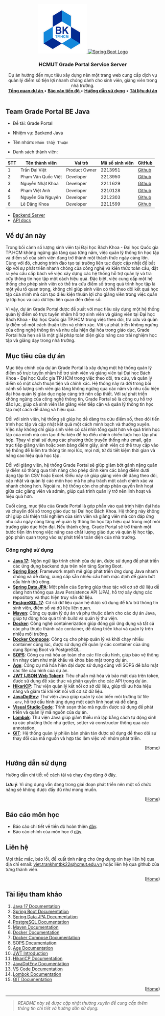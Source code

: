<a id="readme-top"></a>

<!-- PROJECT LOGO -->
<br />
<div align="center">
  <a href="">
    <img src="hcmut.png" alt="HCMUT Logo" width="160" height="160">
    <img src="https://spring.io/img/spring-2.svg" alt="Spring Boot Logo" width="160" height="160">
  </a>

  <h3 align="center">HCMUT Grade Portal Service Server</h3>

  <p align="center">
    Dự án hướng đến mục tiêu xây dựng nên một trang web cung cấp dịch vụ quản lý điểm số tiện lợi nhanh chóng dành cho sinh viên, giảng viên  trong nhà trường.
    <br />
    <a href="#about-the-project"><strong>Tổng quan dự án </strong></a>
    •
    <a href="./reports/report.md"><strong>Báo cáo tiến độ </strong></a>
    •
    <a href="./docs/user-guide.md"><strong>Hướng dẫn sử dụng</strong></a>
    •
    <a href="./docs/document.md"><strong>Tài liệu dự án</strong></a>
    <br />
    <br />
  </p>
</div>

<!-- ABOUT MEMBER TEAM-->

## Team Grade Portal BE Java

- Đề tài: Grade Portal
- Nhiệm vụ: Backend Java
- Tên nhóm: `Nhóm thầy Thuận`

- Danh sách thành viên:

| STT | Tên thành viên     | Vai trò       | Mã số sinh viên | GitHub                                   |
| --- | ------------------ | ------------- | --------------- | ---------------------------------------- |
| 1   | Trần Đại Việt      | Product Owner | 2213951         | [Github](https://github.com/VietTranDai) |
| 2   | Phạm Văn Quốc Việt | Developer     | 2213950         | [Github](https://github.com/phaiHP)      |
| 3   | Nguyễn Nhật Khoa   | Developer     | 2211629         | [Github](https://github.com/Sherllgen)   |
| 4   | Phạm Việt Anh      | Developer     | 2210128         | [Github](https://github.com/vietank62)   |
| 5   | Nguyễn Gia Nguyên  | Developer     | 2212303         | [Github](https://github.com/NguyenBk22)  |
| 6   | Lê Đăng Khoa       | Developer     | 2211599         | [Github](https://github.com/thisIsKhoa)  |

- [Backend Server]()
- [API docs]()

<!-- ABOUT THE PROJECT -->

<a id="about-the-project"></a>

## Về dự án này

Trong bối cảnh số lượng sinh viên tại Đại học Bách Khoa - Đại học Quốc gia TP.HCM không ngừng gia tăng qua từng năm, việc quản lý thông tin học tập và điểm số của sinh viên đang trở thành một thách thức ngày càng lớn. Cùng với đó, chương trình đào tạo tại trường liên tục được cập nhật để bắt kịp với sự phát triển nhanh chóng của công nghệ và kiến thức toàn cầu, đặt ra yêu cầu cấp bách về việc xây dựng các hệ thống hỗ trợ quản lý và tra cứu thông tin học tập một cách hiệu quả. Đặc biệt, việc cung cấp một hệ thống cho phép sinh viên có thể tra cứu điểm số trong quá trình học tập là một yếu tố quan trọng, không chỉ giúp sinh viên có thể theo dõi kết quả học tập của mình mà còn tạo điều kiện thuận lợi cho giảng viên trong việc quản lý lớp học và các dữ liệu liên quan đến điểm số.

Vì vậy, dự án Grade Portal được đề xuất với mục tiêu xây dựng một hệ thống quản lý điểm số trực tuyến nhằm hỗ trợ sinh viên và giảng viên tại Đại học Bách Khoa - Đại học Quốc gia TP.HCM trong việc theo dõi, tra cứu và quản lý điểm số một cách thuận tiện và chính xác. Với sự phát triển không ngừng của công nghệ thông tin và nhu cầu hiện đại hóa trong giáo dục, Grade Portal hứa hẹn sẽ là một giải pháp toàn diện giúp nâng cao trải nghiệm học tập và giảng dạy trong nhà trường.

## Mục tiêu của dự án

Mục tiêu chính của dự án Grade Portal là xây dựng một hệ thống quản lý điểm số trực tuyến nhằm hỗ trợ sinh viên và giảng viên tại Đại học Bách Khoa - Đại học Quốc gia TP.HCM trong việc theo dõi, tra cứu, và quản lý điểm số một cách thuận tiện và chính xác. Hệ thống này ra đời trong bối cảnh số lượng sinh viên gia tăng không ngừng qua các năm và nhu cầu hiện đại hóa quản lý giáo dục ngày càng trở nên cấp thiết. Với sự phát triển không ngừng của công nghệ thông tin, Grade Portal sẽ là công cụ hỗ trợ đắc lực, giúp cả sinh viên lẫn giảng viên tiếp cận và quản lý thông tin học tập một cách dễ dàng và hiệu quả.

Đối với sinh viên, hệ thống sẽ giúp họ dễ dàng tra cứu điểm số, theo dõi tiến trình học tập và cập nhật kết quả một cách minh bạch và thường xuyên. Việc này không chỉ giúp sinh viên có cái nhìn tổng quát hơn về quá trình học tập của mình mà còn tạo điều kiện để họ điều chỉnh chiến lược học tập phù hợp. Thay vì phải sử dụng các phương thức truyền thống như email, gặp trực tiếp giảng viên hoặc xem bảng điểm giấy, sinh viên có thể truy cập vào hệ thống để kiểm tra thông tin mọi lúc, mọi nơi, từ đó tiết kiệm thời gian và nâng cao hiệu quả học tập.

Đối với giảng viên, hệ thống Grade Portal sẽ giúp giảm bớt gánh nặng quản lý điểm số thông qua tính năng cho phép đính kèm các bảng điểm dưới dạng tập tin CSV hoặc Excel. Điều này sẽ giúp giảng viên dễ dàng theo dõi, cập nhật và quản lý các môn học mà họ phụ trách một cách chính xác và nhanh chóng hơn. Ngoài ra, hệ thống còn cho phép phân quyền linh hoạt giữa các giảng viên và admin, giúp quá trình quản lý trở nên linh hoạt và hiệu quả hơn.

Cuối cùng, mục tiêu của Grade Portal là góp phần vào quá trình hiện đại hóa và chuyển đổi số trong giáo dục tại Đại học Bách Khoa. Hệ thống này không chỉ giúp cải thiện trải nghiệm của sinh viên và giảng viên mà còn đáp ứng nhu cầu ngày càng tăng về quản lý thông tin học tập hiệu quả trong một môi trường giáo dục hiện đại. Nếu thành công, Grade Portal sẽ trở thành một bước tiến lớn trong việc nâng cao chất lượng giáo dục và quản lý học tập, góp phần quan trọng vào sự phát triển toàn diện của nhà trường.

### Công nghệ sử dụng

<a id="built-with"></a>

- [**Java 17**](https://docs.oracle.com/en/java/javase/17/): Ngôn ngữ lập trình chính của dự án, được sử dụng để phát triển các ứng dụng backend dựa trên nền tảng Spring Boot.
- [**Spring Boot**](https://spring.io/projects/spring-boot): Framework mạnh mẽ giúp phát triển ứng dụng Java nhanh chóng và dễ dàng, cung cấp sẵn nhiều cấu hình mặc định để giảm bớt cấu hình thủ công.
- [**Spring Data JPA**](https://spring.io/projects/spring-data-jpa): Một phần của Spring giúp thao tác với cơ sở dữ liệu dễ dàng hơn thông qua Java Persistence API (JPA), hỗ trợ xây dựng các repository và thực hiện truy vấn dữ liệu.
- [**PostgreSQL 17**](https://www.postgresql.org/docs/17/): Cơ sở dữ liệu quan hệ được sử dụng để lưu trữ thông tin sinh viên, điểm số và dữ liệu liên quan.
- [**Maven**](https://maven.apache.org/guides/index.html): Công cụ quản lý dự án và phụ thuộc dành cho các dự án Java, giúp tự động hóa quá trình build và quản lý thư viện.
- [**Docker**](https://docs.docker.com/): Công nghệ containerization giúp đóng gói ứng dụng và tất cả các phụ thuộc thành các container, dễ dàng triển khai và quản lý trên nhiều môi trường.
- [**Docker Compose**](https://docs.docker.com/compose/): Công cụ cho phép quản lý và khởi chạy nhiều container cùng lúc, được sử dụng để quản lý các container của ứng dụng Spring Boot và PostgreSQL.
- [**SOPS**](https://github.com/mozilla/sops): Công cụ mã hóa an toàn cho các file cấu hình, giúp bảo vệ thông tin nhạy cảm như mật khẩu và khóa bảo mật trong dự án.
- [**Age**](https://github.com/FiloSottile/age): Công cụ mã hóa hiện đại được sử dụng cùng với SOPS để bảo mật các file cấu hình của dự án.
- [**JWT (JSON Web Token)**](https://jwt.io/introduction): Tiêu chuẩn mã hóa và bảo mật dựa trên token, được sử dụng để xác thực và phân quyền cho các API trong dự án.
- [**HikariCP**](https://github.com/brettwooldridge/HikariCP): Thư viện quản lý kết nối cơ sở dữ liệu, giúp tối ưu hóa hiệu năng và giảm tải khi kết nối với cơ sở dữ liệu.
- [**JavaDotEnv**](https://github.com/cdimascio/java-dotenv): Thư viện Java giúp quản lý các biến môi trường từ file `.env`, hỗ trợ cấu hình ứng dụng một cách linh hoạt và dễ dàng.
- [**Visual Studio Code**](https://code.visualstudio.com/docs): Trình soạn thảo mã nguồn được sử dụng để phát triển và quản lý mã nguồn của dự án.
- [**Lombok**](https://projectlombok.org/features/all): Thư viện Java giúp giảm thiểu mã lặp bằng cách tự động sinh ra các phương thức như getter, setter và constructor thông qua các annotation.
- [**GIT**](https://git-scm.com/doc): Hệ thống quản lý phiên bản phân tán được sử dụng để theo dõi sự thay đổi của mã nguồn và hợp tác làm việc với nhóm phát triển.

<p align="right">(<a href="#readme-top">Home</a>)</p>

<!-- USAGE -->

<a id="usage"></a>

## Hướng dẫn sử dụng

Hướng dẫn chi tiết về cách tải và chạy ứng dùng ở [đây](./docs/user-guide.md).

**Lưu ý**: Vì ứng dụng vẫn đang trong giai đoạn phát triển nên một số chức năng sẽ không được đầy đủ như mong muốn.

<p align="right">(<a href="#readme-top">Home</a>)</p>

## Báo cáo môn học

- Báo cáo chi tiết về tiến độ hoàn thiện [đây](./reports/report.md).
- Báo cáo chính của môn học ở [dây](./reports/mainReport/241_DA_CNPM.pdf)

## Liên hệ

Mọi thắc mắc, báo lỗi, đề xuất tính năng cho ứng dụng xin hay liên hệ qua địa chỉ email: viet.trankhmtbk22@hcmut.edu.vn hoặc liên hệ qua github của từng thành viên.

<p align="right">(<a href="#readme-top">Home</a>)</p>

<!-- ACKNOWLEDGMENTS -->

<a id="acknowledgments"></a>

## Tài liệu tham khảo

1. [Java 17 Documentation](https://docs.oracle.com/en/java/javase/17/)
2. [Spring Boot Documentation](https://docs.spring.io/spring-boot/docs/current/reference/htmlsingle/)
3. [Spring Data JPA Documentation](https://docs.spring.io/spring-data/jpa/docs/current/reference/html/)
4. [PostgreSQL Documentation](https://www.postgresql.org/docs/17/)
5. [Maven Documentation](https://maven.apache.org/guides/index.html)
6. [Docker Documentation](https://docs.docker.com/)
7. [Docker Compose Documentation](https://docs.docker.com/compose/)
8. [SOPS Documentation](https://github.com/mozilla/sops)
9. [Age Documentation](https://github.com/FiloSottile/age)
10. [JWT Introduction](https://jwt.io/introduction)
11. [HikariCP Documentation](https://github.com/brettwooldridge/HikariCP)
12. [JavaDotEnv Documentation](https://github.com/cdimascio/java-dotenv)
13. [VS Code Documentation](https://code.visualstudio.com/docs)
14. [Lombok Documentation](https://projectlombok.org/features/all)
15. [GIT Documentation](https://git-scm.com/doc)

<p align="right">(<a href="#readme-top">Home</a>)</p>

---

> _README này sẽ được cập nhật thường xuyên để cung cấp thêm thông tin chi tiết và hướng dẫn sử dụng._
